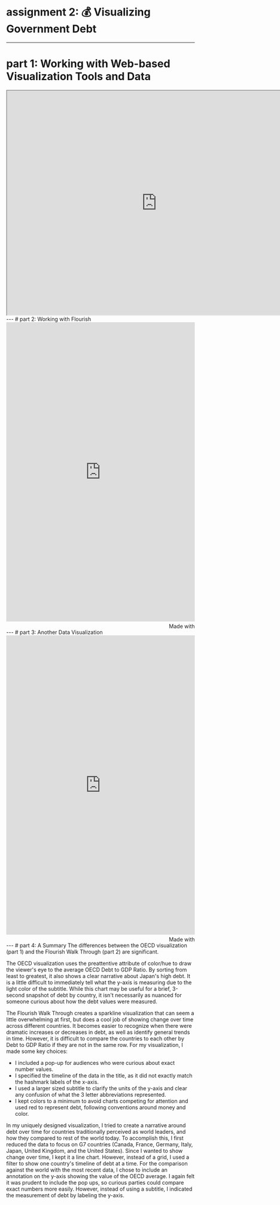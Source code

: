# assignment 2: 💰 Visualizing Government Debt 
---
# part 1: Working with Web-based Visualization Tools and Data
<center><iframe src="https://data.oecd.org/chart/6Y4W" width="800" height="600" style="border: 10" mozallowfullscreen="true" webkitallowfullscreen="true" allowfullscreen="true"><a href="https://data.oecd.org/chart/6Y4W" target="_blank">OECD Chart: General government debt, Total, % of GDP, Annual, 2019</a></iframe></center>
---
# part 2: Working with Flourish
<iframe src='https://flo.uri.sh/visualisation/12595974/embed' title='Interactive or visual content' class='flourish-embed-iframe' frameborder='0' scrolling='no' style='width:100%;height:800px;' sandbox='allow-same-origin allow-forms allow-scripts allow-downloads allow-popups allow-popups-to-escape-sandbox allow-top-navigation-by-user-activation'></iframe><div style='width:100%!;margin-top:4px!important;text-align:right!important;'><a class='flourish-credit' href='https://public.flourish.studio/visualisation/12595974/?utm_source=embed&utm_campaign=visualisation/12595974' target='_top' style='text-decoration:none!important'><img alt='Made with Flourish' src='https://public.flourish.studio/resources/made_with_flourish.svg' style='width:105px!important;height:16px!important;border:none!important;margin:0!important;'> </a></div>
---
# part 3: Another Data Visualization
<iframe src='https://flo.uri.sh/visualisation/12598197/embed' title='Interactive or visual content' class='flourish-embed-iframe' frameborder='0' scrolling='no' style='width:100%;height:800px;' sandbox='allow-same-origin allow-forms allow-scripts allow-downloads allow-popups allow-popups-to-escape-sandbox allow-top-navigation-by-user-activation'></iframe><div style='width:100%!;margin-top:4px!important;text-align:right!important;'><a class='flourish-credit' href='https://public.flourish.studio/visualisation/12598197/?utm_source=embed&utm_campaign=visualisation/12598197' target='_top' style='text-decoration:none!important'><img alt='Made with Flourish' src='https://public.flourish.studio/resources/made_with_flourish.svg' style='width:105px!important;height:16px!important;border:none!important;margin:0!important;'> </a></div>
---
# part 4: A Summary
The differences between the OECD visualization (part 1) and the Flourish Walk Through (part 2) are significant. 

The OECD visualization uses the preattentive attribute of color/hue to draw the viewer's eye to the average OECD Debt to GDP Ratio. By sorting from least to greatest, it also shows a clear narrative about Japan's high debt. It is a little difficult to immediately tell what the y-axis is measuring due to the light color of the subtitle. While this chart may be useful for a brief, 3-second snapshot of debt by country, it isn't necessarily as nuanced for someone curious about how the debt values were measured. 

The Flourish Walk Through creates a sparkline visualization that can seem a little overwhelming at first, but does a cool job of showing change over time across different countries. It becomes easier to recognize when there were dramatic increases or decreases in debt, as well as identify general trends in time. However, it is difficult to compare the countries to each other by Debt to GDP Ratio if they are not in the same row. For my visualization, I made some key choices:
- I included a pop-up for audiences who were curious about exact number values. 
- I specified the timeline of the data in the title, as it did not exactly match the hashmark labels of the x-axis. 
- I used a larger sized subtitle to clarify the units of the y-axis and clear any confusion of what the 3 letter abbreviations represented.
- I kept colors to a minimum to avoid charts competing for attention and used red to represent debt, following conventions around money and color. 

In my uniquely designed visualization, I tried to create a narrative around debt over time for countries traditionally perceived as world leaders, and how they compared to rest of the world today. To accomplish this, I first reduced the data to focus on G7 countries (Canada, France, Germany, Italy, Japan, United Kingdom, and the United States). Since I wanted to show change over time, I kept it a line chart. However, instead of a grid, I used a filter to show one country's timeline of debt at a time. For the comparison against the world with the most recent data, I chose to include an annotation on the y-axis showing the value of the OECD average. I again felt it was prudent to include the pop ups, so curious parties could compare exact numbers more easily. However, instead of using a subtitle, I indicated the measurement of debt by labeling the y-axis.
